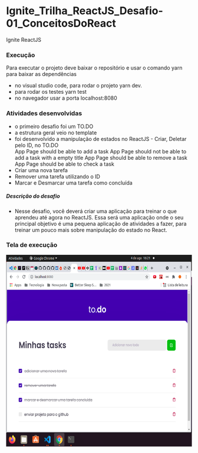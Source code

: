 # Ignite_Trilha_ReactJS_Desafio-01_ConceitosDoReact
Ignite ReactJS 

### Execução
Para executar o projeto deve baixar o repositório e usar o comando yarn para baixar as dependências
- no visual studio code, para rodar o projeto yarn dev.
- para rodar os testes yarn test
- no navegador usar a porta localhost:8080 

### Atividades desenvolvidas
- o primeiro desafio foi um TO.DO
- a estrutura geral veio no template
- foi desenvolvido a manipulação de estados no ReactJS - Criar, Deletar pelo ID, no TO.DO  
    App Page should be able to add a task
    App Page should not be able to add a task with a empty title
    App Page should be able to remove a task
    App Page should be able to check a task
- Criar uma nova tarefa
- Remover uma tarefa utilizando o ID
- Marcar e Desmarcar uma tarefa como concluída

##### Descrição do desafio
- Nesse desafio, você deverá criar uma aplicação para treinar o que aprendeu até agora no ReactJS. Essa será uma aplicação onde o seu principal objetivo é uma pequena aplicação de atividades a fazer, para treinar um pouco mais sobre manipulação do estado no React.


### Tela de execução
<img src="https://github.com/josegcmoraes/Ignite_Trilha_ReactJS_Desafio-01_ConceitosDoReact/blob/main/execucao.png" width="640" height="520">

